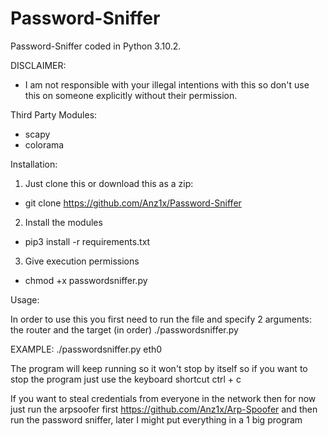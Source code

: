 # Password-Sniffer
Password-Sniffer coded in Python 3.10.2.  

DISCLAIMER:

- I am not responsible with your illegal intentions with this so don't use this on someone explicitly without their permission.

Third Party Modules:

- scapy
- colorama

Installation:

1. Just clone this or download this as a zip:
- git clone https://github.com/Anz1x/Password-Sniffer

2. Install the modules
- pip3 install -r requirements.txt

3. Give execution permissions
- chmod +x passwordsniffer.py

Usage:

In order to use this you first need to run the file and specify 2 arguments: the router and the target (in order)
./passwordsniffer.py <your network interface>

EXAMPLE: ./passwordsniffer.py eth0

The program will keep running so it won't stop by itself so if you want to stop the program just use the keyboard shortcut ctrl + c

If you want to steal credentials from everyone in the network then for now just run the arpsoofer first https://github.com/Anz1x/Arp-Spoofer and then run the password sniffer, later I might put everything in a 1 big program
